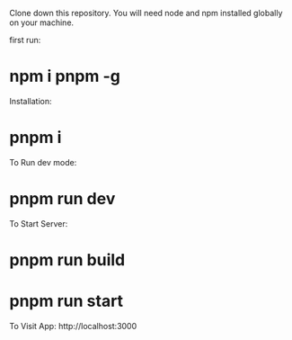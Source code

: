Clone down this repository. You will need node and npm installed globally on your machine.

first run:
# npm i pnpm -g

Installation:

# pnpm i

To Run dev mode:

# pnpm run dev

To Start Server:

# pnpm run build
# pnpm run  start

To Visit App:
http://localhost:3000
